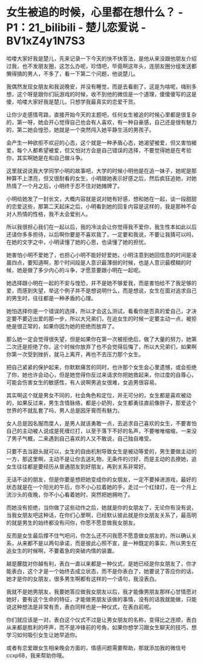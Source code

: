 # 女生被追的时候，心里都在想什么？ - P1：21_bilibili - 楚儿恋爱说 - BV1xZ4y1N7S3

哈喽大家好我是楚儿，先来记录一下今天的快不快答法，是他从来没跟他朋友介绍过我，也不发朋友圈，这怎么办呢，珍惜吧，毕竟啊这年头，连朋友圈分组发送都懒得搞的男人，不多了，看一下第二个问题，他说楚儿。

我偶然发现女朋友和我说晚安，并没有睡觉，而是去看剧了，这是为啥呢，嗨别多想，这个呀是跟你们玩游戏的时候，收不到他的微信是一个道理，傻傻傻写的这是傻，哈喽大家好我是楚儿，只想学我最真实的恋爱干货。

让你少走感情弯路，直接开始今天的主题吧，任何女生被追的时候心里都是很复杂的，第一呀，她会开心觉得自己也会有人喜欢，有一种自豪感，自己还是很有魅力的，第二她会惶恐，她就是一个突然闯入她平静生活的男孩子。

会产生一种欲拒不欢迎的心态，这个就是一种矛盾心态，她渴望被爱，但又害怕被爱，每个人都希望被爱，但又怕对方会是自己错误的选择，不要觉得她是在考验你，其实啊她是在和自己做斗争。

这里就说说我大学同学小明的故事吧，大学的时候小明他是在追一妹子，她呢是那种算不上漂亮，但又很耐看的女生，小明跟她表示好感之后，然后疯狂追她，对她热情了一个月之后，小明终于忍不住对她摊牌了。

小明给她发了一封长文，大概内容就是说对她有好感，想和她在一起，谈一段甜甜的恋爱这些，那第二天起床之后，小明看到她的回复内容是这样的，我是那种不会对人热情的性格，我不太会爱别人。

所以我很担心我们在一起以后，我的冷淡会让你觉得我不爱你，我生性本如此以后还请你多多担待，以后啊你要是不喜欢我了，一定要和我说，不要让我猜可以吗，在她的文字之中，小明读懂了她的心思，也读懂了她的担忧。

她害怕小明不爱她了，也担心小明不能好好爱她，小明注意到她回信息的时间是凌晨四点，要知道啊，那个时间段是人意识最薄弱的时候，也是人意识最模糊的时候，她是做了多少内心的斗争，才愿意要跟小明在一起呢。

她选择跟小明在一起的不安与惶恐，并不是她不够爱我，而是害怕给不了我足够的爱，而感到失望，举这个例子并不是想说明什么，而是想说，女生在面对追求自己的男生时，往往都是一种矛盾的心理。

她怕选择你是一个错误的选择，所以才会这么测试，看看你是否真的爱自己，才决定要不要迈出爱的那一步，所以大兄弟们，在追女生的时候一定要主动一点，被拒绝是很正常的，如果你因为她的拒绝而放弃了。

那么她一定会觉得很失望，但是如果你在第一次被拒绝后，做了大量的努力，她第二次还是拒绝了你，这个时候你放弃了也不会觉得后悔了，所以大兄弟们，如果啊你第一次受到挫折，就马上离开，再也不去压力那个女生。

把自己紧紧的保护起来，你默默痛苦的同时，也许那个女生会心里遗憾，或会拒绝了你，她也许会动心，但是她觉得你反过来请求你把她救起来，你过度的自尊心，可能会伤害女生的敏感性，有人说啊男追女很难，女追男很容易。

其实啊这个就是男女不同的，社会角色和定位，并无可分的，女生都是喜欢被动的，如果反过来，男生含情脉络，都是小奶狗，女生都勇往直前像胖子，那爱这个世界的不就乱套了吗，男人总是因牙膏而有魅力。

女人总是因名服而度人，是男人就该勇敢一点，去追求自己喜欢的女生，不要害怕自己的主动被人说成是死缠烂打，以至于落下不好的名声，不要唯唯缩缩，一来没了男子气概，二来遇到自己喜欢的人又不敢说，自己独自难受。

只要不去当甜头就可以，女生的自由机制导致女生是被动等爱的，男生要做主动的一方，那这里啊，主动不是让你去送礼物，无条件的讨好，而是主动的去撩她，追女生往往都是要经历从普通朋友到好朋友，再到关系非常好。

无话不谈的朋友，但是你要是想把她变成你的女朋友，一定不要掉进游戏，最好的状态就是在一个阳光的午后，你不小心拉着她的手，走过一个红绿灯，在一个月上流沙头的夜晚，你不小心看着她时，突然把她拥吻了。

而她没有拒绝，当你做了这些动作之后，她就是你的女朋友了，无论你有没有说，当我女朋友吧这种话，在你们心里啊，已经默认彼此就是你女朋友关系了，最高明的就是男生的始终都没有问你，你愿不愿意做我女朋友。

反而是女生最后撑不住气吧问，你怎么还不问我愿不愿意做女朋友的，所以确认关系，从来都不是以两句承诺，而是彼此心照不宣，是一种既定的事实，所以男生在追女生的时候啊，不要着急的突破内情的装置。

越是朦胧对你越有利，表白一直以来都是一种仪式，是她已经是你女朋友了，你才能表白，这个才是一个始终去成立状态，而不是你表白了，她要说了答应你的话，她才是你的女朋友，很多男生啊都有这样的一个语句，我没表白。

我就不是她男朋友，我要她答应做我女朋友以后，我才能像男朋友那样心甘情愿对她好，要有这个生命的特征，才能做男朋友该做的事情，没有的话我就能做，只能说这种想法是非常有责，表白同样也是一种仪式，在表白前呢。

你们就应该是一对，表白这个仪式不过是让男女朋友的名称，变得比之连顺，表白从来都是胜利的呼声，而不是冲锋前的号角，如果你想学习跟女生聊天的技巧，想学习如何吸引女生让她早追你。

或者有恋爱跟女生相亲晚会方面的，情感问题需要帮助，那就添加我的微信号ccxp68，我来帮助你哦。